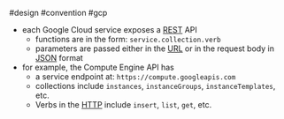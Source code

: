 #design #convention #gcp

- each Google Cloud service exposes a [REST](/techstack/network/REST.md) API
	- functions are in the form: `service.collection.verb`
	- parameters are passed either in the [URL](/techstack/network/URL.md) or in the request body in [JSON](/JSON) format
- for example, the Compute Engine API has
	- a service endpoint at: `https://compute.googleapis.com`
	- collections include `instances`, `instanceGroups`, `instanceTemplates`, etc.
	- Verbs in the [HTTP](/techstack/network/HTTP.md) include `insert`, `list`, `get`, etc.

